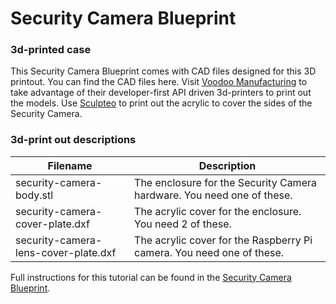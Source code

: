 # Security Camera Blueprint
### 3d-printed case
This Security Camera Blueprint comes with CAD files designed for this 3D printout. You can find the CAD files here. Visit [Voodoo Manufacturing](https://voodoomfg.com/) to take advantage of their developer-first API driven 3d-printers to print out the models. Use [Sculpteo](http://sculpteo.com/) to print out the acrylic to cover the sides of the Security Camera.

### 3d-print out descriptions

| Filename                             | Description                                                            |
|--------------------------------------|------------------------------------------------------------------------|
| security-camera-body.stl             | The enclosure for the Security Camera hardware. You need one of these. |
| security-camera-cover-plate.dxf      | The acrylic cover for the enclosure. You need 2 of these.              |
| security-camera-lens-cover-plate.dxf | The acrylic cover for the Raspberry Pi camera. You need one of these.  |

Full instructions for this tutorial can be found in the [Security Camera Blueprint](https://www.twilio.com/wireless/blueprints/security-camera/).